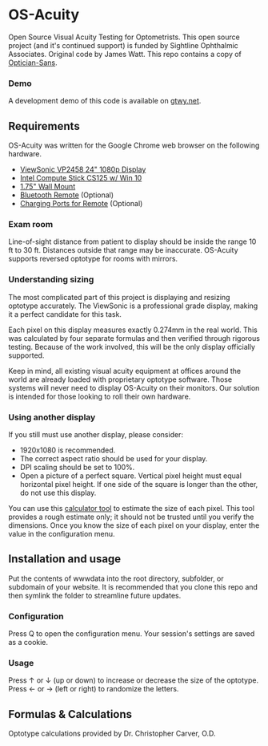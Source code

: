# OS-Acuity
Open Source Visual Acuity Testing for Optometrists. This open source project (and it's continued support) is funded by Sightline Ophthalmic Associates. Original code by James Watt. This repo contains a copy of [Optician-Sans](https://github.com/anewtypeofinterference/Optician-Sans).

### Demo
A development demo of this code is available on [gtwy.net](https://gtwy.net/eyes/).

## Requirements
OS-Acuity was written for the Google Chrome web browser on the following hardware.
* [ViewSonic VP2458 24" 1080p Display](https://amzn.to/2JeLP8s)
* [Intel Compute Stick CS125 w/ Win 10](https://amzn.to/2H0kC80)
* [1.75" Wall Mount](https://amzn.to/2W1tTpL)
* [Bluetooth Remote](https://amzn.to/2wfzRny) (Optional)
* [Charging Ports for Remote](https://amzn.to/2WiZhzc) (Optional)

### Exam room
Line-of-sight distance from patient to display should be inside the range 10 ft to 30 ft. Distances outside that range may be inaccurate. OS-Acuity supports reversed optotype for rooms with mirrors.

### Understanding sizing
The most complicated part of this project is displaying and resizing optotype accurately. The ViewSonic is a professional grade display, making it a perfect candidate for this task.

Each pixel on this display measures exactly 0.274mm in the real world. This was calculated by four separate formulas and then verified through rigorous testing. Because of the work involved, this will be the only display officially supported.

Keep in mind, all existing visual acuity equipment at offices around the world are already loaded with proprietary optotype software. Those systems will never need to display OS-Acuity on their monitors. Our solution is intended for those looking to roll their own hardware.

### Using another display
If you still must use another display, please consider:
* 1920x1080 is recommended.
* The correct aspect ratio should be used for your display.
* DPI scaling should be set to 100%.
* Open a picture of a perfect square. Vertical pixel height must equal horizontal pixel height. If one side of the square is longer than the other, do not use this display.

You can use this [calculator tool](http://lcdtech.info/en/data/pixel.size.htm) to estimate the size of each pixel. This tool provides a rough estimate only; it should not be trusted until you verify the dimensions. Once you know the size of each pixel on your display, enter the value in the configuration menu.

## Installation and usage
Put the contents of wwwdata into the root directory, subfolder, or subdomain of your website. It is recommended that you clone this repo and then symlink the folder to streamline future updates.

### Configuration
Press Q to open the configuration menu. Your session's settings are saved as a cookie.

### Usage
Press ↑ or ↓ (up or down) to increase or decrease the size of the optotype. Press ← or → (left or right) to randomize the letters.

## Formulas & Calculations
Optotype calculations provided by Dr. Christopher Carver, O.D.
